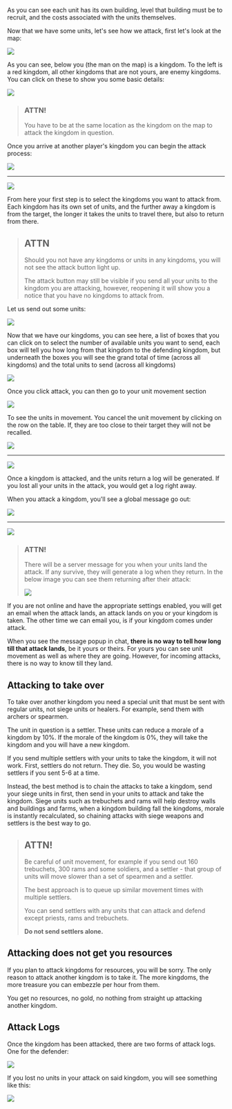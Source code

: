 
As you can see each unit has its own building, level that building must be to recruit, and the costs associated with the units themselves.

Now that we have some units, let's see how we attack, first let's look at the map:

<div class="mb-4">
    <a href="/storage/info/attacking-kingdoms/images/kingdoms-on-map.png" class="glightbox">
        <img src="/storage/info/attacking-kingdoms/images/kingdoms-on-map.png" class="img-fluid" />
    </a>
</div>

As you can see, below you (the man on the map) is a kingdom. To the left is a red kingdom, all other kingdoms that are not
yours, are enemy kingdoms. You can click on these to show you some basic details:

<div class="mb-4">
    <a href="/storage/info/attacking-kingdoms/images/enemy-kingdom-details.png" class="glightbox">
        <img src="/storage/info/attacking-kingdoms/images/enemy-kingdom-details.png" class="img-fluid" />
    </a>
</div>

> ### ATTN!
> 
> You have to be at the same location as the kingdom on the map to attack the kingdom in question.


Once you arrive at another player's kingdom you can begin the attack process:

<div class="mb-4">
    <a href="/storage/info/attacking-kingdoms/images/attack-button.png" class="glightbox">
        <img src="/storage/info/attacking-kingdoms/images/attack-button.png" class="img-fluid" />
    </a>
</div>

<hr />

<div class="mb-4">
    <a href="/storage/info/attacking-kingdoms/images/attack-dialogue.png" class="glightbox">
        <img src="/storage/info/attacking-kingdoms/images/attack-dialogue.png" class="img-fluid" />
    </a>
</div>

From here your first step is to select the kingdoms you want to attack from. Each kingdom has its own set of units, 
and the further away a kingdom is from the target, the longer it takes the units to travel there, but also to return from there.

> ## ATTN
> 
> Should you not have any kingdoms or units in any kingdoms, you will not see the
> attack button light up.
> 
> The attack button may still be visible if you send all your units to the kingdom you are attacking,
> however, reopening it will show you a notice that you have no kingdoms to attack from.

Let us send out some units:

<div class="mb-4">
    <a href="/storage/info/attacking-kingdoms/images/unit-selection.png" class="glightbox">
        <img src="/storage/info/attacking-kingdoms/images/unit-selection.png" class="img-fluid" />
    </a>
</div>

Now that we have our kingdoms, you can see here, a list of boxes that you can click on to select the number of available units you want to send, each box will tell you how long from that kingdom to the defending kingdom, but underneath the boxes you will see the grand total of time (across all kingdoms) and the total units to send (across all kingdoms)

<div class="mb-4">
    <a href="/storage/info/attacking-kingdoms/images/units-selected.png" class="glightbox">
        <img src="/storage/info/attacking-kingdoms/images/units-selected.png" class="img-fluid" />
    </a>
</div>

Once you click attack, you can then go to your unit movement section

<div class="mb-4">
    <a href="/storage/info/attacking-kingdoms/images/unit-movement.png" class="glightbox">
        <img src="/storage/info/attacking-kingdoms/images/unit-movement.png" class="img-fluid" />
    </a>
</div>

To see the units in movement. You cancel the unit movement by clicking on the row on the table. If, they are too close to their target they will not be recalled.

<div class="mb-4">
    <a href="/storage/info/attacking-kingdoms/images/unit-movement-table.png" class="glightbox">
        <img src="/storage/info/attacking-kingdoms/images/unit-movement-table.png" class="img-fluid" />
    </a>
</div>

<hr />

<div class="mb-4">
    <a href="/storage/info/attacking-kingdoms/images/recall-dialogue.png" class="glightbox">
        <img src="/storage/info/attacking-kingdoms/images/recall-dialogue.png" class="img-fluid" />
    </a>
</div>

Once a kingdom is attacked, and the units return a log will be generated. If you lost all your units in the attack, you would get a log right away.

When you attack a kingdom, you'll see a global message go out:

<div class="mb-4">
    <a href="/storage/info/attacking-kingdoms/images/global-message.png" class="glightbox">
        <img src="/storage/info/attacking-kingdoms/images/global-message.png" class="img-fluid" />
    </a>
</div>

<hr />

<div class="mb-4">
    <a href="/storage/info/attacking-kingdoms/images/global-message-with-attack.png" class="glightbox">
        <img src="/storage/info/attacking-kingdoms/images/global-message-with-attack.png" class="img-fluid" />
    </a>
</div>

> ### ATTN!
> 
> There will be a server message for you when your units land the attack. If any survive, they will generate a log when they return. In the below image you can see
> them returning after their attack:
> 
> <div class="mb-4">
>    <a href="/storage/info/attacking-kingdoms/images/units-returning.png" class="glightbox">
>        <img src="/storage/info/attacking-kingdoms/images/units-returning.png" class="img-fluid" />
>    </a>
> </div>


If you are not online and have the appropriate settings enabled, you will get an email when the attack lands, an attack lands on you or your kingdom is taken. The other time we can email you,
is if your kingdom comes under attack.

When you see the message popup in chat, **there is no way to tell how long till that attack lands**, be it yours or theirs. For yours you can see unit movement as well as where
they are going. However, for incoming attacks, there is no way to know till they land.

## Attacking to take over

To take over another kingdom you need a special unit that must be sent with regular units, not siege units or healers. For example, send them with archers or spearmen.

The unit in question is a settler. These units can reduce a morale of a kingdom by 10%. If the morale of the kingdom is 0%, they will take the kingdom and you will have a new kingdom.

If you send multiple settlers with your units to take the kingdom, it will not work. First, settlers do not return. They die. So, you would be wasting settlers if you sent 5-6 at a time.

Instead, the best method is to chain the attacks to take a kingdom, send your siege units in first, then send in your units to attack and take the kingdom. Siege units such as trebuchets and rams will help destroy walls and buildings and farms, when a kingdom building fall the kingdoms, morale is instantly recalculated, so chaining attacks with siege weapons and settlers is the best way to go.

> ## ATTN!
> 
> Be careful of unit movement, for example if you send out 160 trebuchets, 300 rams and some soldiers, and a settler - that group of units will move slower than 
> a set of spearmen and a settler.
> 
> The best approach is to queue up similar movement times with multiple settlers.
> 
> You can send settlers with any units that can attack and defend except priests, rams and trebuchets.
> 
> **Do not send settlers alone.**

## Attacking does not get you resources

If you plan to attack kingdoms for resources, you will be sorry. The only reason to attack another kingdom is to take it. The more kingdoms, the more treasure you can embezzle per hour from them.

You get no resources, no gold, no nothing from straight up attacking another kingdom.

## Attack Logs

Once the kingdom has been attacked, there are two forms of attack logs. One for the defender:

<div class="mb-4">
    <a href="/storage/info/attacking-kingdoms/images/kingdom-attacked.png" class="glightbox">
        <img src="/storage/info/attacking-kingdoms/images/kingdom-attacked.png" class="img-fluid" />
    </a>
</div>

If you lost no units in your attack on said kingdom, you will see something like this:

<div class="mb-4">
    <a href="/storage/info/attacking-kingdoms/images/lost-no-units.png" class="glightbox">
        <img src="/storage/info/attacking-kingdoms/images/lost-no-units.png" class="img-fluid" />
    </a>
</div>
